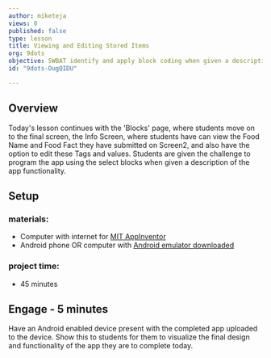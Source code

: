 ```yaml
---
author: miketeja
views: 0
published: false
type: lesson
title: Viewing and Editing Stored Items
org: 9dots
objective: SWBAT identify and apply block coding when given a description of app functionality  SWBAT retrieve and edit stored values in a database
id: "9dots-OugQIDU"

---
```


## Overview
Today's lesson continues with the 'Blocks' page, where students move on to the final screen, the Info Screen, where students have can view the Food Name and Food Fact they have submitted on Screen2, and also have the option to edit these Tags and values. Students are given the challenge to program the app using the select blocks when given a description of the app functionality. 

## Setup
### materials:
- Computer with internet for [MIT AppInventor](http://appinventor.mit.edu/explore/)
- Android phone OR computer with [Android emulator downloaded](http://appinventor.mit.edu/explore/ai2/setup-emulator.html)

### project time:
- 45 minutes

## Engage - 5 minutes
Have an Android enabled device present with the completed app uploaded to the device. Show this to students for them to visualize the final design and functionality of the app they are to complete today. 
